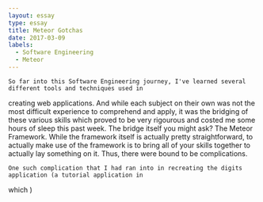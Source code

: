 ```yaml
---
layout: essay
type: essay
title: Meteor Gotchas
date: 2017-03-09
labels:
  - Software Engineering
  - Meteor
---
```


	So far into this Software Engineering journey, I've learned several different tools and techniques used in 
creating web applications. And while each subject on their own was not the most difficult experience to 
comprehend and apply, it was the bridging of these various skills which proved to be very rigourous and costed me
some hours of sleep this past week. The bridge itself you might ask? The Meteor Framework. While the framework 
itself is actually pretty straightforward, to actually make use of the framework is to bring all of your skills
together to actually lay something on it. Thus, there were bound to be complications. 

	One such complication that I had ran into in recreating the digits application (a tutorial application in
which )